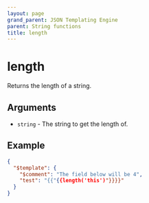 ```yaml
---
layout: page
grand_parent: JSON Templating Engine
parent: String functions
title: length
---
```


# length

Returns the length of a string.
## Arguments

- `string` - The string to get the length of.

## Example

```json
{
  "$template": {
    "$comment": "The field below will be 4",
    "test": "{{"{{length('this')"}}}}"
  }
}
```

